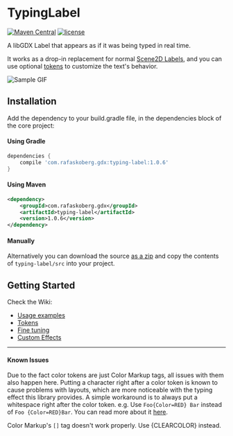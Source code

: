 # TypingLabel

[![Maven Central](https://img.shields.io/maven-central/v/com.rafaskoberg.gdx/typing-label.svg?colorB=43BD15)](https://search.maven.org/#search%7Cga%7C1%7Ca%3A%22typing-label%22)
[![license](https://img.shields.io/github/license/rafaskb/typing-label.svg)](https://github.com/rafaskb/typing-label/blob/master/LICENSE)

A libGDX Label that appears as if it was being typed in real time.

It works as a drop-in replacement for normal [Scene2D Labels](https://github.com/libgdx/libgdx/wiki/Scene2d.ui#label), and you can use optional [tokens](https://github.com/rafaskb/typing-label/wiki/Tokens) to customize the text's behavior.

![Sample GIF](media/sample.gif)

## Installation
Add the dependency to your build.gradle file, in the dependencies block of the core project:

#### Using Gradle
```groovy
dependencies {
    compile 'com.rafaskoberg.gdx:typing-label:1.0.6'
}
```

#### Using Maven
```xml
<dependency>
    <groupId>com.rafaskoberg.gdx</groupId>
    <artifactId>typing-label</artifactId>
    <version>1.0.6</version>
</dependency>
```

#### Manually
Alternatively you can download the source [as a zip](https://github.com/RafaSKB/typing-label/archive/master.zip) and copy the contents of `typing-label/src` into your project.


## Getting Started

Check the Wiki:
- [Usage examples](https://github.com/rafaskb/typing-label/wiki/Examples)
- [Tokens](https://github.com/rafaskb/typing-label/wiki/Tokens)
- [Fine tuning](https://github.com/rafaskb/typing-label/wiki/Fine-Tuning)
- [Custom Effects](https://github.com/rafaskb/typing-label/wiki/Tokens#custom-effects)

----

#### Known Issues
Due to the fact color tokens are just Color Markup tags, all issues with them also happen here. Putting a character right after a color token is known to cause problems with layouts, which are more noticeable with the typing effect this library provides. A simple workaround is to always put a whitespace right after the color token. e.g. Use `Foo{Color=RED} Bar` instead of `Foo {Color=RED}Bar`. You can read more about it [here](https://github.com/libgdx/libgdx/issues/4192).

Color Markup's `[]` tag doesn't work properly. Use {CLEARCOLOR} instead.
